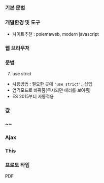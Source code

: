 ### 기본 문법

### 개발환경 및 도구

- 사이트추천 : poiemaweb, modern javascript

### 웹 브라우저

### 문법

7. use strict

- 사용방법 : 필요한 곳에 `'use strict';` 삽입
- 엄격모드로 바꿔줌(무시되던 에러를 보여줌)
- ES 2015부터 자동적용

### 값

### ~~

### Ajax

### This

### 프로토 타입

PDF